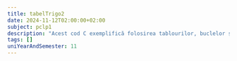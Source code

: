 ```yaml
---
title: tabelTrigo2
date: 2024-11-12T02:00:00+02:00
subject: pclp1
description: "Acest cod C exemplifică folosirea tablourilor, buclelor și funcțiilor matematice (`sin`) din `math.h`. Prezintă calculul valorilor trigonometrice, conversia grade-radiani și formatarea afișării datelor."
tags: []
uniYearAndSemester: 11
---
```


